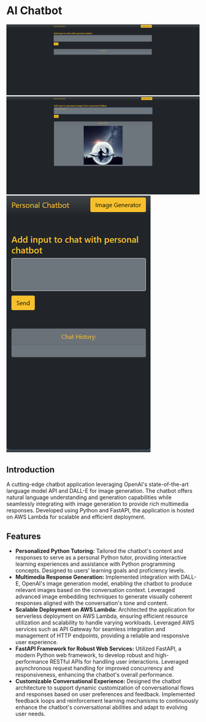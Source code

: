 # AI Chatbot
![chatbot-web-view.png](chatbot-web-view.png)
![chatbot-image-view.png](chatbot-image-view.png)
![chatbot-phone-view.png](chatbot-phone-view.png)
## Introduction
A cutting-edge chatbot application leveraging OpenAI's state-of-the-art language model API and
DALL-E for image generation. The chatbot offers natural language understanding and generation capabilities while
seamlessly integrating with image generation to provide rich multimedia responses. Developed using Python and FastAPI,
the application is hosted on AWS Lambda for scalable and efficient deployment.

## Features
- **Personalized Python Tutoring:** Tailored the chatbot's content and responses to serve as a personal Python tutor, providing interactive learning experiences and assistance with Python programming concepts. Designed to users' learning goals and proficiency levels.
- **Multimedia Response Generation:** Implemented integration with DALL-E, OpenAI's image generation model, enabling the chatbot to produce relevant images based on the conversation context. Leveraged advanced image embedding techniques to generate visually coherent responses aligned with the conversation's tone and content.
- **Scalable Deployment on AWS Lambda:** Architected the application for serverless deployment on AWS Lambda, ensuring efficient resource utilization and scalability to handle varying workloads. Leveraged AWS services such as API Gateway for seamless integration and management of HTTP endpoints, providing a reliable and responsive user experience.
- **FastAPI Framework for Robust Web Services:**  Utilized FastAPI, a modern Python web framework, to develop robust and high-performance RESTful APIs for handling user interactions. Leveraged asynchronous request handling for improved concurrency and responsiveness, enhancing the chatbot's overall performance.
- **Customizable Conversational Experience:** Designed the chatbot architecture to support dynamic customization of conversational flows and responses based on user preferences and feedback. Implemented feedback loops and reinforcement learning mechanisms to continuously enhance the chatbot's conversational abilities and adapt to evolving user needs.



